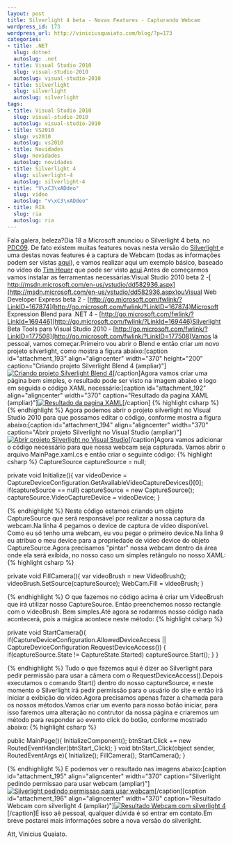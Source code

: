 ```yaml
--- 
layout: post
title: Silverlight 4 beta - Novas Features - Capturando Webcam
wordpress_id: 173
wordpress_url: http://viniciusquaiato.com/blog/?p=173
categories: 
- title: .NET
  slug: dotnet
  autoslug: .net
- title: Visual Studio 2010
  slug: visual-studio-2010
  autoslug: visual-studio-2010
- title: Silverlight
  slug: silverlight
  autoslug: silverlight
tags: 
- title: Visual Studio 2010
  slug: visual-studio-2010
  autoslug: visual-studio-2010
- title: VS2010
  slug: vs2010
  autoslug: vs2010
- title: Novidades
  slug: novidades
  autoslug: novidades
- title: Silverlight 4
  slug: silverlight-4
  autoslug: silverlight-4
- title: "V\xC3\xADdeo"
  slug: video
  autoslug: "v\xC3\xADdeo"
- title: RIA
  slug: ria
  autoslug: ria
---
```

Fala galera, beleza?Dia 18 a Microsoft anunciou o Silverlight 4 beta, no [PDC09](http://microsoftpdc.com/). De fato existem muitas features novas nesta versão do [Silverlight ](http://silverlight.net/)e uma destas novas features é a captura de Webcam (todas as informações podem ser vistas [aqui](http://silverlight.net/getstarted/silverlight-4-beta/#tools)), e vamos realizar aqui um exemplo básico, baseado no vídeo do [Tim Heuer](http://timheuer.com/blog/) que pode ser visto [aqui](http://silverlight.net/learn/videos/all/access-web-camera-microphone/).Antes de começarmos vamos instalar as ferramentas necessárias:Visual Studio 2010 beta 2 -[ http://msdn.microsoft.com/en-us/vstudio/dd582936.aspx](http://msdn.microsoft.com/en-us/vstudio/dd582936.aspx)ouVisual Web Developer Express beta 2 - [http://go.microsoft.com/fwlink/?LinkID=167874](http://go.microsoft.com/fwlink/?LinkID=167874)Microsoft Expression Blend para .NET 4 - [http://go.microsoft.com/fwlink/?LinkId=169446](http://go.microsoft.com/fwlink/?LinkId=169446)Silverlight Beta Tools para Visual Studio 2010 - [http://go.microsoft.com/fwlink/?LinkID=177508](http://go.microsoft.com/fwlink/?LinkID=177508)Vamos lá pessoal, vamos começar.Primeiro vou abrir o Blend e então criar um novo projeto silverlight, como mostra a figura abaixo:[caption id="attachment_193" align="aligncenter" width="370" height="200" caption="Criando projeto Silverlight Blend 4 (ampliar)"][![Criando projeto Silverlight Blend 4](http://viniciusquaiato.com/images_posts/Criando-projeto-Silverlight-Blend-42.jpg "Criando projeto Silverlight Blend 4")](http://viniciusquaiato.com/images_posts/Criando-projeto-Silverlight-Blend-42.jpg)[/caption]Agora vamos criar uma página bem simples, o resultado pode ser visto na imagem abaixo e logo em seguida o código XAML necessário:[caption id="attachment_192" align="aligncenter" width="370" caption="Resultado da pagina XAML (ampliar)"][![Resultado da pagina XAML](http://viniciusquaiato.com/images_posts/Resultado-da-pagina-XAML1.jpg "Resultado da pagina XAML")](http://viniciusquaiato.com/images_posts/Resultado-da-pagina-XAML1.jpg)[/caption]
{% highlight csharp %}
</button>
{% endhighlight %}
Agora podemos abrir o projeto silverlight no Visual Studio 2010 para que possamos editar o código, conforme mostra a figura abaixo:[caption id="attachment_194" align="aligncenter" width="370" caption="Abrir projeto Silverlight no Visual Studio (ampliar)"][![Abrir projeto Silverlight no Visual Studio](http://viniciusquaiato.com/images_posts/Abrir-projeto-Silverlight-no-Visual-Studio1.jpg "Abrir projeto Silverlight no Visual Studio")](http://viniciusquaiato.com/images_posts/Abrir-projeto-Silverlight-no-Visual-Studio1.jpg)[/caption]Agora vamos adicionar o código necessário para que nossa webcam seja capturada. Vamos abrir o arquivo MainPage.xaml.cs e então criar o seguinte código:
{% highlight csharp %}
CaptureSource captureSource = null;
    
private void Initialize(){
var videoDevice = CaptureDeviceConfiguration.GetAvailableVideoCaptureDevices()[0];
if(captureSource == null)        captureSource = new CaptureSource();
    captureSource.VideoCaptureDevice = videoDevice;
    }

{% endhighlight %}
Neste código estamos criando um objeto CaptureSource que será responsável por realizar a nossa captura da webcam.Na linha 4 pegamos o device de captura de vídeo disponível. Como eu só tenho uma webcam, eu vou pegar o primeiro device.Na linha 9 eu atribuo o meu device para a propriedade de video device do objeto CaptureSource.Agora precisamos "pintar" nossa webcam dentro da área onde ela será exibida, no nosso caso um simples retângulo no nosso XAML:
{% highlight csharp %}

private void FillCamera(){
var videoBrush = new VideoBrush();
    videoBrush.SetSource(captureSource);
    WebCam.Fill = videoBrush;
    }

{% endhighlight %}
O que fazemos no código acima é criar um VideoBrush que irá utilizar nosso CaptureSource. Então preenchemos nosso rectangle com o videoBrush. Bem simples.Até agora se rodarmos nosso código nada acontecerá, pois a mágica acontece neste método:
{% highlight csharp %}

private void StartCamera(){
if(CaptureDeviceConfiguration.AllowedDeviceAccess || CaptureDeviceConfiguration.RequestDeviceAccess())    {
if(captureSource.State != CaptureState.Started)            captureSource.Start();
    }
}

{% endhighlight %}
Tudo o que fazemos aqui é dizer ao Silverlight para pedir permissão para usar a câmera com o RequestDeviceAccess().Depois executamos o comando Start() dentro do nosso captureSource, e neste momento o Silverlight irá pedir permissão para o usuário do site e então irá iniciar a exibição do vídeo.Agora precisamos apenas fazer a chamada para os nossos métodos.Vamos criar um evento para nosso botão iniciar, para isso faremos uma alteração no contrutor da nossa página e criaremos um método para responder ao evento click do botão, conforme mostrado abaixo:
{% highlight csharp %}

public MainPage(){    InitializeComponent();
    btnStart.Click += new RoutedEventHandler(btnStart_Click);
    }
void btnStart_Click(object sender, RoutedEventArgs e){    Initialize();
    FillCamera();
    StartCamera();
    }

{% endhighlight %}
E podemos ver o resultado nas imagens abaixo:[caption id="attachment_195" align="aligncenter" width="370" caption="Silverlight pedindo permissao para usar webcam (ampliar)"][![Silverlight pedindo permissao para usar webcam](http://viniciusquaiato.com/images_posts/Silverlight-pedindo-permissao-para-usar-wecam1.jpg "Silverlight pedindo permissao para usar webcam")](http://viniciusquaiato.com/images_posts/Silverlight-pedindo-permissao-para-usar-wecam1.jpg)[/caption][caption id="attachment_196" align="aligncenter" width="370" caption="Resultado Webcam com silverlight 4 (ampliar)"][![Resultado Webcam com silverlight 4](http://viniciusquaiato.com/images_posts/Resultado-Webcam-com-silverlight-41.jpg "Resultado Webcam com silverlight 4")](http://viniciusquaiato.com/images_posts/Resultado-Webcam-com-silverlight-41.jpg)[/caption]É isso aê pessoal, qualquer dúvida é só entrar em contato.Em breve postarei mais informações sobre a nova versão do silverlight.

Att,
Vinicius Quaiato.

